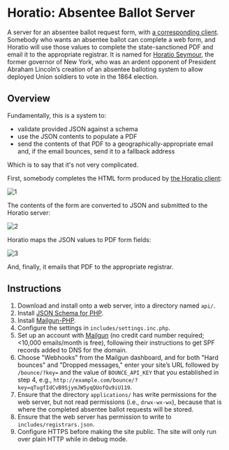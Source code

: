 # Horatio: Absentee Ballot Server

A server for an absentee ballot request form, with [a corresponding client](https://github.com/waldoj/absentee-client). Somebody who wants an absentee ballot can complete a web form, and Horatio will use those values to complete the state-sanctioned PDF and email it to the appropriate registrar. It is named for [Horatio Seymour](https://en.wikipedia.org/wiki/Horatio_Seymour), the former governor of New York, who was an ardent opponent of President Abraham Lincoln’s creation of an absentee balloting system to allow deployed Union soldiers to vote in the 1864 election.

## Overview

Fundamentally, this is a system to:

* validate provided JSON against a schema
* use the JSON contents to populate a PDF
* send the contents of that PDF to a geographically-appropriate email and, if the email bounces, send it to a fallback address

Which is to say that it's not very complicated.

First, somebody completes the HTML form produced by [the Horatio client](https://github.com/TrustTheVote-Project/horatio-client/):

![1](https://cloud.githubusercontent.com/assets/656758/8459465/7273aeb0-1feb-11e5-9390-5f7435c55634.png)

The contents of the form are converted to JSON and submitted to the Horatio server:

![2](https://cloud.githubusercontent.com/assets/656758/8459467/72771b36-1feb-11e5-8c51-3a18875bd549.png)

Horatio maps the JSON values to PDF form fields:

![3](https://cloud.githubusercontent.com/assets/656758/8459466/72759950-1feb-11e5-8f12-9898d33c3115.png)

And, finally, it emails that PDF to the appropriate registrar.

## Instructions

1. Download and install onto a web server, into a directory named `api/`. 
1. Install [JSON Schema for PHP](https://github.com/justinrainbow/json-schema).
1. Install [Mailgun-PHP](https://github.com/mailgun/mailgun-php).
1. Configure the settings in `includes/settings.inc.php`.
1. Set up an account with [Mailgun](https://mailgun.com/) (no credit card number required; <10,000 emails/month is free), following their instructions to get SPF records added to DNS for the domain.
1. Choose "Webhooks" from the Mailgun dashboard, and for both "Hard bounces" and "Dropped messages," enter your site’s URL followed by `/bounce/?key=` and the value of `BOUNCE_API_KEY` that you established in step 4, e.g., `http://example.com/bounce/?key=qTugfIdCvB9SjymJW5yqQUofQu9iU119`.
1. Ensure that the directory `applications/` has write permissions for the web server, but not read permissions (i.e., `drwx-wx-wx`), because that is where the completed absentee ballot requests will be stored.
1. Ensure that the web server has permission to write to `includes/registrars.json`.
1. Configure HTTPS before making the site public. The site will only run over plain HTTP while in debug mode.

